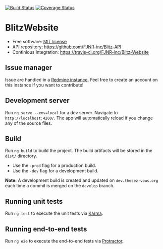 [![Build Status](https://travis-ci.org/FJNR-inc/Blitz-Website.svg?branch=master)](https://travis-ci.org/FJNR-inc/Blitz-Website)
[![Coverage Status](https://coveralls.io/repos/github/FJNR-inc/Blitz-Website/badge.svg?branch=master)](https://coveralls.io/github/FJNR-inc/Blitz-Website?branch=master)

# BlitzWebsite

 - Free software: [MIT license](https://github.com/FJNR-inc/Blitz-Website/blob/master/LICENSE)
 - API repository: https://github.com/FJNR-inc/Blitz-API
 - Continious Integration: https://travis-ci.org/FJNR-inc/Blitz-Website
 
## Issue manager 

Issue are handled in a [Redmine instance](https://genielibre.com/projects/blitz-paradisio). 
Feel free to create an account on this instance if you want to contribute!

## Development server

Run `ng serve --env=local` for a dev server. Navigate to `http://localhost:4200/`. The app will automatically reload if you change any of the source files.

## Build

Run `ng build` to build the project. The build artifacts will be stored in the `dist/` directory. 

 - Use the `-prod` flag for a production build.
 - Use the `-dev` flag for a development build.

**Note:** A development build is created and updated on `dev.thesez-vous.org` each time a commit is merged on the `develop` branch. 

## Running unit tests

Run `ng test` to execute the unit tests via [Karma](https://karma-runner.github.io).

## Running end-to-end tests

Run `ng e2e` to execute the end-to-end tests via [Protractor](http://www.protractortest.org/).
